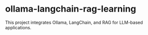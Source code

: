 # ollama-langchain-rag-learning
This project integrates Ollama, LangChain, and RAG for LLM-based applications.
